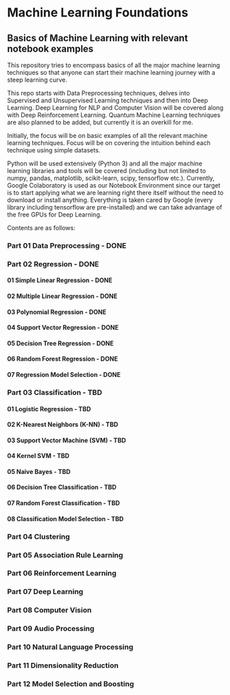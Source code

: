 # Machine Learning Foundations
## Basics of Machine Learning with relevant notebook examples
This repository tries to encompass basics of all the major machine learning techniques so that anyone
can start their machine learning journey with a steep learning curve.

This repo starts with Data Preprocessing techniques, delves into Supervised and Unsupervised Learning
techniques and then into Deep Learning. Deep Learning for NLP and Computer Vision will be covered
along with Deep Reinforcement Learning. Quantum Machine Learning techniques are also planned to be
added, but currently it is an overkill for me.

Initially, the focus will be on basic examples of all the relevant machine learning techniques. Focus
will be on covering the intuition behind each technique using simple datasets.

Python will be used extensively (Python 3) and all the major machine learning libraries and tools
will be covered (including but not limited to numpy, pandas, matplotlib, scikit-learn, scipy,
tensorflow etc.). Currently, Google Colaboratory is used as our Notebook Environment since our target
is to start applying what we are learning right there itself without the need to download or install
anything. Everything is taken cared by Google (every library including tensorflow are pre-installed)
and we can take advantage of the free GPUs for Deep Learning.

Contents are as follows:

### Part 01 Data Preprocessing  - DONE
### Part 02 Regression  - DONE
  #### 01 Simple Linear Regression  - DONE
  #### 02 Multiple Linear Regression  - DONE
  #### 03 Polynomial Regression  - DONE
  #### 04 Support Vector Regression  - DONE
  #### 05 Decision Tree Regression  - DONE
  #### 06 Random Forest Regression  - DONE
  #### 07 Regression Model Selection  - DONE
### Part 03 Classification  - TBD
  #### 01 Logistic Regression  - TBD
  #### 02 K-Nearest Neighbors (K-NN)  - TBD
  #### 03 Support Vector Machine (SVM)  - TBD
  #### 04 Kernel SVM  - TBD
  #### 05 Naive Bayes  - TBD
  #### 06 Decision Tree Classification  - TBD
  #### 07 Random Forest Classification  - TBD
  #### 08 Classification Model Selection  - TBD  
### Part 04 Clustering
### Part 05 Association Rule Learning
### Part 06 Reinforcement Learning
### Part 07 Deep Learning
### Part 08 Computer Vision
### Part 09 Audio Processing
### Part 10 Natural Language Processing
### Part 11 Dimensionality Reduction
### Part 12 Model Selection and Boosting

